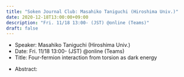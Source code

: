 ```yaml
---
title: "Soken Journal Club: Masahiko Taniguchi (Hiroshima Univ.)"
date: 2020-12-18T13:00:00+09:00
description: "Fri. 11/18 13:00- (JST) @online (Teams)"
draft: false
---
```


- Speaker:
Masahiko Taniguchi (Hiroshima Univ.)
- Date:
Fri. 11/18 13:00- (JST) @online (Teams)
- Title:
Four-fermion interaction from torsion as dark energy

<!--more-->

- Abstract:

